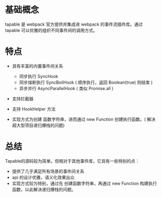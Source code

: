 # 基础概念 

tapable 是 webpack 官方提供并集成进 webpack 的事件流插件库。通过 tapable 可以优雅的组织不同事件间的调用方式。 

# 特点 


* 具有丰富的内置事件间关系 

    * 同步执行 SyncHook 
    * 同步熔断执行 SyncBoilHook ( 顺序执行，返回 Boolean(true) 则结束 ) 
    * 异步并行 AsyncParallelHook ( 类似 Promise.all ) 
* 支持拦截器 
* 支持 HookHelper 方法 
* 实现方式为创建 函数字符串，进而通过 new Function 创建执行函数。( 解决超大型项目递归爆栈的问题) 
# 总结 

Tapable的源码较为简单。但相对于其他事件库，它具有一些特别的点： 


* 提供了几乎满足所有场景的事件间关系 
* api 的设计优雅，语义化效果出众 
* 实现方式较为特别，通过先 创建函数字符串，再通过 new Function 构建执行函数，以此解决递归爆栈的问题。 

